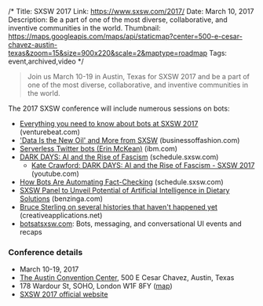 /*
Title: SXSW 2017
Link: https://www.sxsw.com/2017/
Date: March 10, 2017
Description: Be a part of one of the most diverse, collaborative, and inventive communities in the world.
Thumbnail: https://maps.googleapis.com/maps/api/staticmap?center=500-e-cesar-chavez-austin-texas&zoom=15&size=900x220&scale=2&maptype=roadmap
Tags: event,archived,video
*/

> Join us March 10-19 in Austin, Texas for SXSW 2017 and be a part of one of the most diverse, collaborative, and inventive communities in the world.

The 2017 SXSW conference will include numerous sessions on bots:

- [Everything you need to know about bots at SXSW 2017](http://venturebeat.com/2017/02/18/everything-you-need-to-know-about-bots-at-sxsw-2017/) (venturebeat.com)
- ['Data Is the New Oil' and More from SXSW](https://www.businessoffashion.com/articles/fashion-tech/data-is-the-new-oil-and-more-from-sxsw) (businessoffashion.com)
- [Serverless Twitter bots (Erin McKean)](https://www.ibm.com/design/sxsw/) (ibm.com)
- [DARK DAYS: AI and the Rise of Fascism](http://schedule.sxsw.com/2017/events/PP93821) (schedule.sxsw.com)
  - [Kate Crawford: DARK DAYS: AI and the Rise of Fascism - SXSW 2017](https://www.youtube.com/watch?v=Dlr4O1aEJvI&t=824s) (youtube.com)
- [How Bots Are Automating Fact-Checking](http://schedule.sxsw.com/2017/events/PP60752) (schedule.sxsw.com)
- [SXSW Panel to Unveil Potential of Artificial Intelligence in Dietary Solutions](https://www.benzinga.com/pressreleases/17/03/p9152799/sxsw-panel-to-unveil-potential-of-artificial-intelligence-in-dietary-so) (benzinga.com)
- [Bruce Sterling on several histories that haven't happened yet](http://www.creativeapplications.net/news/bruce-sterling-on-several-histories-that-havent-happened-yet/) (creativeapplications.net)
- [botsatsxsw.com](http://www.botsatsxsw.com/): Bots, messaging, and conversational UI events and recaps

### Conference details

- March 10-19, 2017
- [The Austin Convention Center](https://www.austinconventioncenter.com/), 500 E Cesar Chavez, Austin, Texas
- 178 Wardour St, SOHO, London W1F 8FY ([map](https://www.google.com/maps/dir/Current+Location/500-e-cesar-chavez-austin-texas))
- [SXSW 2017 official website](https://www.sxsw.com/2017/)


